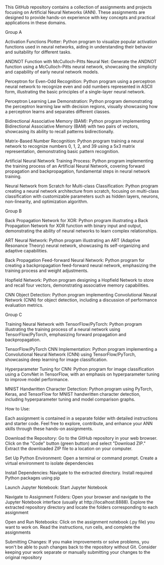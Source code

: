 This GitHub repository contains a collection of assignments and projects focusing on Artificial Neural Networks (ANN). These assignments are designed to provide hands-on experience with key concepts and practical applications in these domains.

Group A

Activation Functions Plotter:
Python program to visualize popular activation functions used in neural networks, aiding in understanding their behavior and suitability for different tasks.

ANDNOT Function with McCulloch-Pitts Neural Net:
Generate the ANDNOT function using a McCulloch-Pitts neural network, showcasing the simplicity and capability of early neural network models.

Perceptron for Even-Odd Recognition:
Python program using a perceptron neural network to recognize even and odd numbers represented in ASCII form, illustrating the basic principles of a single-layer neural network.

Perceptron Learning Law Demonstration:
Python program demonstrating the perceptron learning law with decision regions, visually showcasing how a perceptron learns and separates different classes.

Bidirectional Associative Memory (BAM):
Python program implementing Bidirectional Associative Memory (BAM) with two pairs of vectors, showcasing its ability to recall patterns bidirectionally.

Matrix-Based Number Recognition:
Python program training a neural network to recognize numbers 0, 1, 2, and 39 using a 5x3 matrix representation, demonstrating basic pattern recognition.

Artificial Neural Network Training Process:
Python program implementing the training process of an Artificial Neural Network, covering forward propagation and backpropagation, fundamental steps in neural network training.

Neural Network from Scratch for Multi-class Classification:
Python program creating a neural network architecture from scratch, focusing on multi-class classification with customizable parameters such as hidden layers, neurons, non-linearity, and optimization algorithm.

Group B

Back Propagation Network for XOR:
Python program illustrating a Back Propagation Network for XOR function with binary input and output, demonstrating the ability of neural networks to learn complex relationships.

ART Neural Network:
Python program illustrating an ART (Adaptive Resonance Theory) neural network, showcasing its self-organizing and adaptive capabilities.

Back Propagation Feed-forward Neural Network:
Python program for creating a backpropagation feed-forward neural network, emphasizing the training process and weight adjustments.

Hopfield Network:
Python program designing a Hopfield Network to store and recall four vectors, demonstrating associative memory capabilities.

CNN Object Detection:
Python program implementing Convolutional Neural Network (CNN) for object detection, including a discussion of performance evaluation metrics.

Group C 

Training Neural Network with TensorFlow/PyTorch:
Python program illustrating the training process of a neural network using TensorFlow/PyTorch, emphasizing forward propagation and backpropagation.

TensorFlow/PyTorch CNN Implementation:
Python program implementing a Convolutional Neural Network (CNN) using TensorFlow/PyTorch, showcasing deep learning for image classification.

Hyperparameter Tuning for CNN:
Python program for image classification using a ConvNet in TensorFlow, with an emphasis on hyperparameter tuning to improve model performance.

MNIST Handwritten Character Detection:
Python program using PyTorch, Keras, and TensorFlow for MNIST handwritten character detection, including hyperparameter tuning and model comparison graphs.

How to Use:

Each assignment is contained in a separate folder with detailed instructions and starter code. Feel free to explore, contribute, and enhance your ANN skills through these hands-on assignments.

Download the Repository: Go to the GitHub repository in your web browser. Click on the "Code" button (green button) and select "Download ZIP." Extract the downloaded ZIP file to a location on your computer.

Set Up Python Environment: Open a terminal or command prompt. Create a virtual environment to isolate dependencies

Install Dependencies: Navigate to the extracted directory. Install required Python packages using pip

Launch Jupyter Notebook: Start Jupyter Notebook

Navigate to Assignment Folders: Open your browser and navigate to the Jupyter Notebook interface (usually at http://localhost:8888). Explore the extracted repository directory and locate the folders corresponding to each assignment

Open and Run Notebooks: Click on the assignment notebook (.py file) you want to work on. Read the instructions, run cells, and complete the assignments

Submitting Changes: If you make improvements or solve problems, you won't be able to push changes back to the repository without Git. Consider keeping your work separate or manually submitting your changes to the original repository
